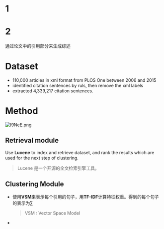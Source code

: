 # 1

# 2

通过论文中的引用部分来生成综述

# Dataset

- 110,000 articles in xml format from PLOS One between 2006 and 2015
- identified citation sentences by ruls, then remove the xml labels
- extracted 4,339,217 citation sentences.

# Method

![l9NeE.png](https://s1.ax2x.com/2018/04/17/l9NeE.png)



## Retrieval module

Use **Lucene** to index and retrieve dataset, and rank the results which are used for the next step of clustering.

> Lucene 是一个开源的全文检索引擎工具。

## Clustering Module

- 使用**VSM**来表示每个引用的句子，用**TF-IDF**计算特征权重。得到的每个句子的表示为$\sum$

  > VSM : Vector Space Model

- 